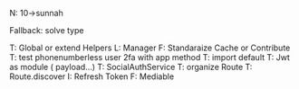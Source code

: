N: 10->sunnah

Fallback: solve type

T: Global or extend Helpers
L: Manager
F: Standaraize Cache or Contribute
T: test phonenumberless user 2fa with app method
T: import default
T: Jwt as module ( payload...)
T: SocialAuthService
T: organize Route
T: Route.discover
I: Refresh Token
F: Mediable